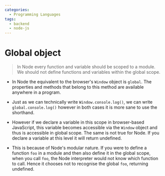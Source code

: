 ```yaml
---
categories:
  - Programming Languages
tags:
  - backend
  - node-js
---
```


# Global object

> In Node every function and variable should be scoped to a module. We should not define functions and variables within the global scope.

- In Node the equivalent to the browser's `Window` object is `global`. The properties and methods that belong to this method are available anywhere in a program.

- Just as we can technically write `Window.console.log()`, we can write `global.console.log()` however in both cases it is more sane to use the shorthand.

- However if we declare a variable in this scope in browser-based JavaScript, this variable becomes accessible via the `Window` object and thus is accessible in global scope. The same is not true for Node. If you declare a variable at this level it will return undefined.

- This is because of Node's modular nature. If you were to define a function `foo` in a module and then also define it in the global scope, when you call `foo`, the Node interpreter would not know which function to call. Hence it chooses not to recognise the global `foo`, returning undefined.

